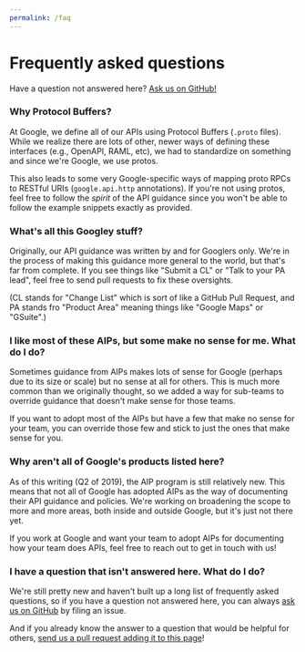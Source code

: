 ```yaml
---
permalink: /faq
---
```


# Frequently asked questions

Have a question not answered here? [Ask us on GitHub!][bug]

### Why Protocol Buffers?

At Google, we define all of our APIs using Protocol Buffers (`.proto` files).
While we realize there are lots of other, newer ways of defining these
interfaces (e.g., OpenAPI, RAML, etc), we had to standardize on something and
since we're Google, we use protos.

This also leads to some very Google-specific ways of mapping proto RPCs to
RESTful URIs (`google.api.http` annotations). If you're not using protos, feel
free to follow the _spirit_ of the API guidance since you won't be able to
follow the example snippets exactly as provided.

### What's all this Googley stuff?

Originally, our API guidance was written by and for Googlers only. We're in the
process of making this guidance more general to the world, but that's far from
complete. If you see things like "Submit a CL" or "Talk to your PA lead", feel
free to send pull requests to fix these oversights.

(CL stands for "Change List" which is sort of like a GitHub Pull Request, and
PA stands fro "Product Area" meaning things like "Google Maps" or "GSuite".)

### I like most of these AIPs, but some make no sense for me. What do I do?

Sometimes guidance from AIPs makes lots of sense for Google (perhaps due to its
size or scale) but no sense at all for others. This is much more common than we
originally thought, so we added a way for sub-teams to override guidance that
doesn't make sense for those teams.

If you want to adopt most of the AIPs but have a few that make no sense for your
team, you can override those few and stick to just the ones that make sense for
you.

### Why aren't all of Google's products listed here?

As of this writing (Q2 of 2019), the AIP program is still relatively new. This
means that not all of Google has adopted AIPs as the way of documenting their
API guidance and policies. We're working on broadening the scope to more and
more areas, both inside and outside Google, but it's just not there yet.

If you work at Google and want your team to adopt AIPs for documenting how your
team does APIs, feel free to reach out to get in touch with us!

### I have a question that isn't answered here. What do I do?

We're still pretty new and haven't built up a long list of frequently asked
questions, so if you have a question not answered here, you can always
[ask us on GitHub][bug] by filing an issue.

And if you already know the answer to a question that would be helpful for
others, [send us a pull request adding it to this page][pull request]!

[bug]: https://github.com/googleapis/aip/issues/new?labels=question
[pull request]: https://github.com/googleapis/aip/edit/master/aip/faq.md